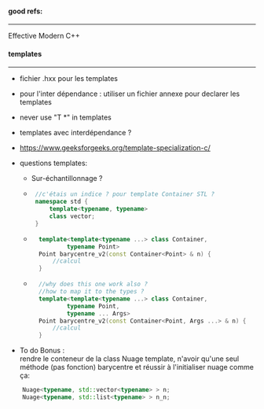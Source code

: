 #### good refs:
-------------------
Effective Modern C++
#### templates
----------------------

- fichier .hxx pour les templates

- pour l'inter dépendance : utiliser un fichier annexe pour declarer les templates

- never use "T *" in templates
- templates avec interdépendance ?
- https://www.geeksforgeeks.org/template-specialization-c/


- questions templates:
    - Sur-échantillonnage ?

    -  ```cpp 
        //c'étais un indice ? pour template Container STL ?
        namespace std {
            template<typename, typename>
            class vector;
        }
        ```
    - ```cpp
        template<template<typename ...> class Container, 
                typename Point>
        Point barycentre_v2(const Container<Point> & n) {
            //calcul
        }
        ```
    - ```cpp
        //why does this one work also ?
        //how to map it to the types ?
        template<template<typename ...> class Container, 
                typename Point,
                typename ... Args>
        Point barycentre_v2(const Container<Point, Args ...> & n) {
            //calcul
        }
        ```





- To do Bonus :   
rendre le conteneur de la class Nuage template, n'avoir qu'une seul méthode (pas fonction) barycentre et réussir à l'initialiser nuage comme ça:
```cpp
    Nuage<typename, std::vector<typename> > n;
    Nuage<typename, std::list<typename> > n_n;
```